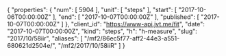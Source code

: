 {
  "properties": {
    "num": [
      5904
    ],
    "unit": [
      "steps"
    ],
    "start": [
      "2017-10-06T00:00:00Z"
    ],
    "end": [
      "2017-10-07T00:00:00Z"
    ],
    "published": [
      "2017-10-07T00:00:00Z"
    ]
  },
  "client_id": "https://www-api.jvt.me/fit",
  "date": "2017-10-07T00:00:00Z",
  "kind": "steps",
  "h": "h-measure",
  "slug": "2017/10/58iir",
  "aliases": [
    "/mf2/86ec5f77-aff2-44e3-a551-680621d2504e/",
    "/mf2/2017/10/58iiR"
  ]
}
